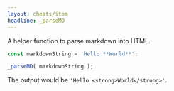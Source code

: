 ```yaml
---
layout: cheats/item
headline: _parseMD
---
```


A helper function to parse markdown into HTML.

```js
const markdownString = 'Hello **World**';

_parseMD( markdownString );
```

The output would be `'Hello <strong>World</strong>'`.
